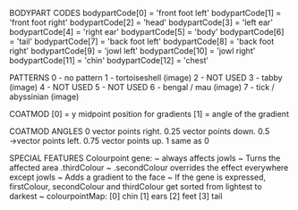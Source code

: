 BODYPART CODES
bodypartCode[0]  = 'front foot left'
bodypartCode[1]  = 'front foot right'
bodypartCode[2]  = 'head'
bodypartCode[3]  = 'left ear'
bodypartCode[4]  = 'right ear'
bodypartCode[5]  = 'body'
bodypartCode[6]  = 'tail'
bodypartCode[7]  = 'back foot left'
bodypartCode[8]  = 'back foot right'
bodypartCode[9]  = 'jowl left'
bodypartCode[10] = 'jowl right'
bodypartCode[11] = 'chin'
bodypartCode[12] = 'chest'

PATTERNS
0 - no pattern
1 - tortoiseshell (image)
2 - NOT USED
3 - tabby (image)
4 - NOT USED
5 - NOT USED
6 - bengal / mau (image)
7 - tick / abyssinian (image)

COATMOD
[0] = y midpoint position for gradients
[1] = angle of the gradient

COATMOD ANGLES
0 vector points right.
0.25 vector points down.
0.5 →vector points left.
0.75 vector points up.
1 same as 0

SPECIAL FEATURES
Colourpoint gene:
~ always affects jowls
~ Turns the affected area .thirdColour
~ .secondColour overrides the effect everywhere except jowls
~ Adds a gradient to the face
~ If the gene is expressed, firstColour, secondColour and thirdColour get sorted from lightest to darkest
~ colourpointMap:
[0] chin
[1] ears
[2] feet
[3] tail
